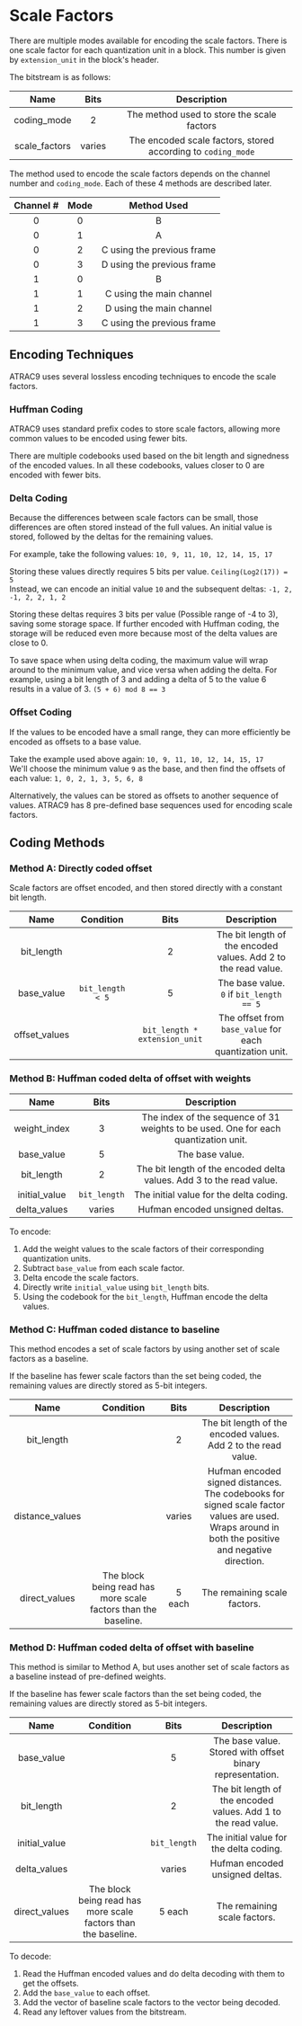 # Scale Factors

There are multiple modes available for encoding the scale factors.
There is one scale factor for each quantization unit in a block. This number is given by `extension_unit` in the block's header.

The bitstream is as follows:

|Name|Bits|Description|
|:-:|:-:|:-:|
|coding_mode|2|The method used to store the scale factors|
|scale_factors|varies|The encoded scale factors, stored according to `coding_mode`|

The method used to encode the scale factors depends on the channel number and `coding_mode`.
Each of these 4 methods are described later.

|Channel #|Mode|Method Used|
|:-:|:-:|:-:|
|0|0|B|
|0|1|A|
|0|2|C using the previous frame|
|0|3|D using the previous frame|
|1|0|B|
|1|1|C using the main channel|
|1|2|D using the main channel|
|1|3|C using the previous frame|

## Encoding Techniques

ATRAC9 uses several lossless encoding techniques to encode the scale factors.

### Huffman Coding

ATRAC9 uses standard prefix codes to store scale factors, allowing more common values to be encoded using fewer bits.

There are multiple codebooks used based on the bit length and signedness of the encoded values.
In all these codebooks, values closer to 0 are encoded with fewer bits.

### Delta Coding

Because the differences between scale factors can be small, those differences are often stored instead of the full values.
An initial value is stored, followed by the deltas for the remaining values.

For example, take the following values: `10, 9, 11, 10, 12, 14, 15, 17`

Storing these values directly requires 5 bits per value. `Ceiling(Log2(17)) = 5`  
Instead, we can encode an initial value `10` and the subsequent deltas: `-1, 2, -1, 2, 2, 1, 2`
 
Storing these deltas requires 3 bits per value (Possible range of -4 to 3), saving some storage space.
If further encoded with Huffman coding, the storage will be reduced even more because most of the delta values are close to 0.

To save space when using delta coding, the maximum value will wrap around to the minimum value, and vice versa when adding the delta.
For example, using a bit length of 3 and adding a delta of 5 to the value 6 results in a value of 3. `(5 + 6) mod 8 == 3` 

### Offset Coding

If the values to be encoded have a small range, they can more efficiently be encoded as offsets to a base value.

Take the example used above again: `10, 9, 11, 10, 12, 14, 15, 17`  
We'll choose the minimum value `9` as the base, and then find the offsets of each value: `1, 0, 2, 1, 3, 5, 6, 8`

Alternatively, the values can be stored as offsets to another sequence of values.
ATRAC9 has 8 pre-defined base sequences used for encoding scale factors.

## Coding Methods

### Method A: Directly coded offset

Scale factors are offset encoded, and then stored directly with a constant bit length.

|Name|Condition|Bits|Description|
|:-:|:-:|:-:|:-:|
|bit_length||2|The bit length of the encoded values. Add 2 to the read value.|
|base_value|`bit_length < 5`|5|The base value. `0` if `bit_length == 5`|
|offset_values||`bit_length * extension_unit`|The offset from `base_value` for each quantization unit.|

### Method B: Huffman coded delta of offset with weights

|Name|Bits|Description|
|:-:|:-:|:-:|
|weight_index|3|The index of the sequence of 31 weights to be used. One for each quantization unit.|
|base_value|5|The base value.|
|bit_length|2|The bit length of the encoded delta values. Add 3 to the read value.|
|initial_value|`bit_length`|The initial value for the delta coding.|
|delta_values|varies|Hufman encoded unsigned deltas.|

To encode:

1. Add the weight values to the scale factors of their corresponding quantization units.
2. Subtract `base_value` from each scale factor.
3. Delta encode the scale factors.
4. Directly write `initial_value` using `bit_length` bits.
5. Using the codebook for the `bit_length`, Huffman encode the delta values.

### Method C: Huffman coded distance to baseline

This method encodes a set of scale factors by using another set of scale factors as a baseline.

If the baseline has fewer scale factors than the set being coded, the remaining values are directly stored as 5-bit integers.

|Name|Condition|Bits|Description|
|:-:|:-:|:-:|:-:|
|bit_length||2|The bit length of the encoded values. Add 2 to the read value.|
|distance_values||varies|Hufman encoded signed distances. The codebooks for signed scale factor values are used.<br/>Wraps around in both the positive and negative direction.|
|direct_values|The block being read has more scale factors than the baseline.|5 each|The remaining scale factors.|

### Method D: Huffman coded delta of offset with baseline

This method is similar to Method A, but uses another set of scale factors as a baseline instead of pre-defined weights.

If the baseline has fewer scale factors than the set being coded, the remaining values are directly stored as 5-bit integers.

|Name|Condition|Bits|Description|
|:-:|:-:|:-:|:-:|
|base_value||5|The base value. Stored with offset binary representation.|
|bit_length||2|The bit length of the encoded values. Add 1 to the read value.|
|initial_value||`bit_length`|The initial value for the delta coding.|
|delta_values||varies|Hufman encoded unsigned deltas.|
|direct_values|The block being read has more scale factors than the baseline.|5 each|The remaining scale factors.|

To decode:

1. Read the Huffman encoded values and do delta decoding with them to get the offsets.
2. Add the `base_value` to each offset.
3. Add the vector of baseline scale factors to the vector being decoded.
4. Read any leftover values from the bitstream.